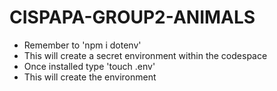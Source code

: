 # CISPAPA-GROUP2-ANIMALS
- Remember to 'npm i dotenv'
 - This will create a secret environment within the codespace
- Once installed type 'touch .env'
 - This will create the environment
